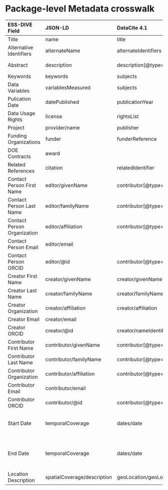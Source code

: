 # Package-level Metadata crosswalk

| **ESS-DIVE Field** | **JSON-LD** | **DataCite 4.1** | **OSTI** | **FGDC** | **ESGF** | **CMIP6** |
| :--- | :--- | :--- | :--- | :--- | :--- | :--- |
| Title | name | title | title | CDIAC/Product\_title | title | title |
| Alternative Identifiers | alternateName | alternateIdentifiers | other\_identifying\_numbers | CDIAC/Product\_number | id | id |
| Abstract | description | description\[@type=Abstract\] | description | CDIAC/Notes |  | description \(optional\) |
| Keywords | keywords | subjects | subject | mercury/Keywords |  |  |
| Data Variables | variablesMeasured | subjects | subject | mercury/Keywords | variable | variable |
| Pulication Date | datePublished | publicationYear | publication\_date | CDIAC/Initial\_date\_of\_data\_publication |  | timestamp \(optional\) |
| Data Usage Rights | license | rightsList |  |  |  |  |
| Project | provider/name | publisher | originating\_research\_org |  | project | project |
| Funding Organizations | funder | funderReference | sponsor\_org |  |  |  |
| DOE Contracts | award |  | doe\_contract\_number |  |  |  |
| Related References | citation | relatedIdentifier | related\_resource |  |  |  |
| Contact Person First Name | editor/givenName | contributor\[@type=ContactPerson\]/givenName | contact\_name | mercury/CDIAC/CDIAC\_contact |  |  |
| Contact Person Last Name | editor/familyName | contributor\[@type=ContactPerson\]/familyName | contact\_name | mercury/CDIAC/CDIAC\_contact |  |  |
| Contact Person Organization | editor/affiliation | contributor\[@type=ContactPerson\]/affiliation | contact\_org | mercury/CDIAC/CDIAC\_contact |  |  |
| Contact Person Email | editor/email |  | contact\_email | mercury/CDIAC/CDIAC\_contact |  |  |
| Contact Person ORCID | editor/@id | contributor\[@type=ContactPerson\]nameIdentifier\[@nameIdentifierScheme=ORCID\] |  |  |  |  |
| Creator First Name | creator/givenName | creator/givenName | creators\_detail/first\_name | CDIAC/Author |  |  |
| Creator Last Name | creator/familyName | creator/familyName | creators\_detail/last\_name | CDIAC/Author |  |  |
| Creator Organization | creator/affiliation | creator/affiliation | creators\_detail/affiliation\_name | CDIAC/Author |  |  |
| Creator Email | creator/email |  | creators\_detail/private\_email | CDIAC/Author |  |  |
| Creator ORCID | creator/@id | creator/nameIdentifier\[@nameIdentifierScheme=ORCID\] | creators\_detail/orcid |  |  |  |
| Contributor First Name | contributor/givenName | contributor\[@type=Other\]/givenName | contributor/first\_name |  |  |  |
| Contributor Last Name | contributor/familyName | contributor\[@type=Other\]/familyName | contributor/last\_name |  |  |  |
| Contributor Organization | contributor/affiliation | contributor\[@type=Other\]/affiliation | contributor/affiliation\_name |  |  |  |
| Contributor Email | contributor/email |  | contributor/private\_email |  |  |  |
| Contributor ORCID | contributor/@id | contributor\[@type=Other\]nameIdentifier\[@nameIdentifierScheme=ORCID\] | contributor/orcid |  |  |  |
| Start Date | temporalCoverage | dates/date |  | timeinfo/rngdates/begdate | datetime\_start \(optional for Earth Sciences\) | datetime\_start \(optional\) |
| End Date | temporalCoverage | dates/date |  | timeinfo/rngdates/enddate | datetime\_stop\( option for Earth Sciences metadata\) | datetime\_stop \(optional\) |
| Location Description | spatialCoverage/description | geoLocation/geoLocationPlace | geolocation/place | CDIAC/Site\_info/Site\_name |  |  |

